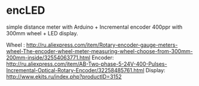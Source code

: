 # encLED
simple distance meter with Arduino + Incremental encoder 400ppr with 300mm wheel + LED display.

Wheel : 	http://ru.aliexpress.com/item/Rotary-encoder-gauge-meters-wheel-The-encoder-wheel-meter-measuring-wheel-choose-from-300mm-200mm-inside/32554063771.html
Encoder:	http://ru.aliexpress.com/item/AB-Two-phase-5-24V-400-Pulses-Incremental-Optical-Rotary-Encoder/32258485761.html
Display:	http://www.ekits.ru/index.php?productID=3152

